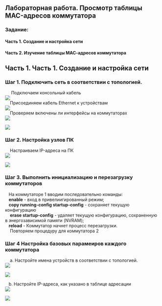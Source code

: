 ##   Лабораторная работа. Просмотр таблицы MAC-адресов коммутатора
### Задание:     
#### Часть 1. Создание и настройка сети    
#### Часть 2. Изучение таблицы МАС-адресов коммутатора     
##  Часть 1. Часть 1. Создание и настройка сети    
### Шаг 1. Подключить сеть в соответствии с топологией.    
&nbsp;&nbsp;&nbsp;&nbsp; Подключаем консольный кабель    
![](./L2-1.png)    
&nbsp;&nbsp;&nbsp;&nbsp;Присоединяем кабель Ethernet к устройствам         
![](./L2-2.png)   
&nbsp;&nbsp;&nbsp;&nbsp;Проверяем включены ли интерфейсы на коммутаторах     
![](./L2-3.png)    

![](./L2-4.png)       

### Шаг 2. Настройка узлов ПК      
&nbsp;&nbsp;&nbsp;&nbsp;Настраиваем IP-адреса на ПК   
![](./L2-5.png)        

![](./L2-6.png)       

### Шаг 3. Выполнить инициализацию и перезагрузку коммутаторов          
&nbsp;&nbsp;&nbsp;На коммутаторе 1 вводим последовательно команды:        
&nbsp;&nbsp;&nbsp;**enable** - вход в привелиигированный режим;       
&nbsp;&nbsp;&nbsp;**copy running-config startup-config** - сохраняет текущую конфигурацию                
&nbsp;&nbsp;&nbsp; **erase startup-config** - удаляет текущую конфигурацию, сохраненную в энергозависимой памяти (NVRAM);        
&nbsp;&nbsp;&nbsp;**reload** - Коммутатор начнет процесс перезагрузки.         
&nbsp;&nbsp;&nbsp; Повторяем процедуру для коммутатора 2      

### Шаг 4 Настройка базовых парамеиров каждого коммутатора       
&nbsp;&nbsp;&nbsp;&nbsp;a. Настройте имена устройств в соответствии с топологией.     
![](./L1-9.png)      

![](./L2-10.png)       

&nbsp;&nbsp;&nbsp;b. Настройте IP-адреса, как указано в таблице адресации       
![](./L2-11.png)         

![](./L2-12.png)       

